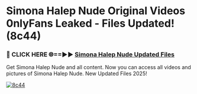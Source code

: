 # Simona Halep Nude Original Videos 0nlyFans Leaked - Files Updated! (8c44)

<h3>🔴 CLICK HERE 🌐==►► <a href="https://tinyurl.com/y5r63du9" rel="nofollow">Simona Halep Nude Updated Files</a></h3>

Get Simona Halep Nude and all content. Now you can access all videos and pictures of Simona Halep Nude. New Updated Files 2025!

[![8c44](https://i.imgur.com/UVo9nyh.gif)](https://tinyurl.com/y5r63du9)
